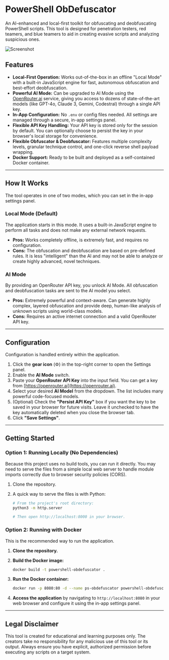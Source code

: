 # PowerShell ObDefuscator

An AI-enhanced and local-first toolkit for obfuscating and deobfuscating PowerShell scripts. This tool is designed for penetration testers, red teamers, and blue teamers to aid in creating evasive scripts and analyzing suspicious ones.

![Screenshot](https://user-images.githubusercontent.com/1259731/189495007-8575a7a7-33d3-463e-9f37-67253503a749.png)

## Features

- **Local-First Operation:** Works out-of-the-box in an offline "Local Mode" with a built-in JavaScript engine for fast, autonomous obfuscation and best-effort deobfuscation.
- **Powerful AI Mode:** Can be upgraded to AI Mode using the [OpenRouter.ai](https://openrouter.ai) service, giving you access to dozens of state-of-the-art models (like GPT-4o, Claude 3, Gemini, Codestral) through a single API key.
- **In-App Configuration:** No `.env` or config files needed. All settings are managed through a secure, in-app settings panel.
- **Flexible API Key Handling:** Your API key is stored only for the session by default. You can optionally choose to persist the key in your browser's local storage for convenience.
- **Flexible Obfuscator & Deobfuscator:** Features multiple complexity levels, granular technique control, and one-click reverse shell payload wrapping.
- **Docker Support:** Ready to be built and deployed as a self-contained Docker container.

---

## How It Works

The tool operates in one of two modes, which you can set in the in-app settings panel.

### Local Mode (Default)
The application starts in this mode. It uses a built-in JavaScript engine to perform all tasks and does not make any external network requests.
- **Pros:** Works completely offline, is extremely fast, and requires no configuration.
- **Cons:** The obfuscation and deobfuscation are based on pre-defined rules. It is less "intelligent" than the AI and may not be able to analyze or create highly advanced, novel techniques.

### AI Mode
By providing an OpenRouter API key, you unlock AI Mode. All obfuscation and deobfuscation tasks are sent to the AI model you select.
- **Pros:** Extremely powerful and context-aware. Can generate highly complex, layered obfuscation and provide deep, human-like analysis of unknown scripts using world-class models.
- **Cons:** Requires an active internet connection and a valid OpenRouter API key.

---

## Configuration

Configuration is handled entirely within the application.

1.  Click the **gear icon** (⚙️) in the top-right corner to open the Settings panel.
2.  Enable the **AI Mode** switch.
3.  Paste your **OpenRouter API Key** into the input field. You can get a key from [https://openrouter.ai](https://openrouter.ai).
4.  Select your desired **AI Model** from the dropdown. The list includes many powerful code-focused models.
5.  (Optional) Check the **"Persist API Key"** box if you want the key to be saved in your browser for future visits. Leave it unchecked to have the key automatically deleted when you close the browser tab.
6.  Click **"Save Settings"**.

---

## Getting Started

### Option 1: Running Locally (No Dependencies)

Because this project uses no build tools, you can run it directly. You may need to serve the files from a simple local web server to handle module imports correctly due to browser security policies (CORS).

1.  Clone the repository.
2.  A quick way to serve the files is with Python:

    ```bash
    # From the project's root directory:
    python3 -m http.server
    
    # Then open http://localhost:8000 in your browser.
    ```

### Option 2: Running with Docker

This is the recommended way to run the application.

1.  **Clone the repository.**
2.  **Build the Docker image:**

    ```bash
    docker build -t powershell-obdefuscator .
    ```

3.  **Run the Docker container:**

    ```bash
    docker run -p 8080:80 -d --name ps-obdefuscator powershell-obdefuscator
    ```

4.  **Access the application** by navigating to `http://localhost:8080` in your web browser and configure it using the in-app settings panel.

---

## Legal Disclaimer

This tool is created for educational and learning purposes only. The creators take no responsibility for any malicious use of this tool or its output. Always ensure you have explicit, authorized permission before executing any scripts on a target system.
